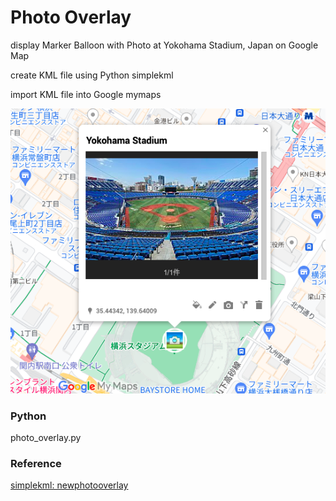 Photo Overlay
===============

display Marker Balloon with Photo at Yokohama Stadium, Japan on Google Map

create KML file using Python simplekml

import KML file into Google mymaps

![photo overlay](https://github.com/ohwada/World_Countries/blob/main/simplekml/photo_overlay/screenshots/photo_overlay.png)

### Python
photo_overlay.py

### Reference
[simplekml: newphotooverlay](https://simplekml.readthedocs.io/en/latest/containers.html#simplekml.Document.newphotooverlay)
